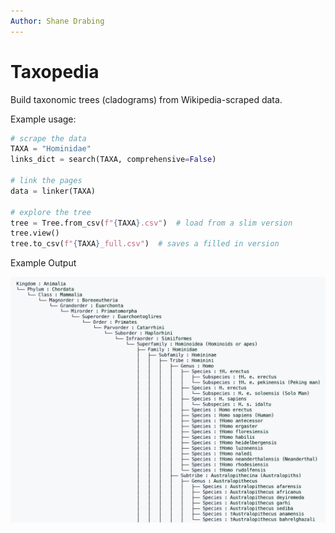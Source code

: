 ```yaml
---
Author: Shane Drabing
---
```


# Taxopedia

Build taxonomic trees (cladograms) from Wikipedia-scraped data.

Example usage:

```python
# scrape the data
TAXA = "Hominidae"
links_dict = search(TAXA, comprehensive=False)

# link the pages
data = linker(TAXA)

# explore the tree
tree = Tree.from_csv(f"{TAXA}.csv")  # load from a slim version
tree.view()
tree.to_csv(f"{TAXA}_full.csv")  # saves a filled in version
```

Example Output

![console_view.png](docs/console_view_bw.png)
